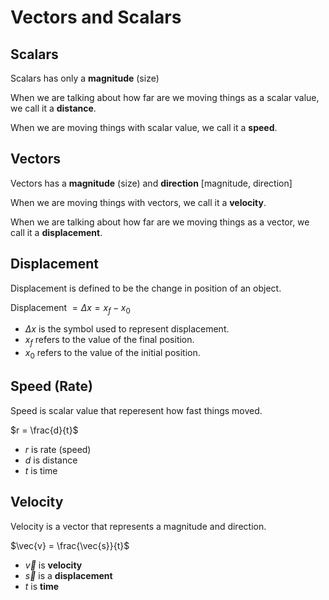 # Vectors and Scalars

## Scalars

Scalars has only a **magnitude** (size)

When we are talking about how far are we moving things as a scalar value, we call it a **distance**.

When we are moving things with scalar value, we call it a **speed**.

## Vectors

Vectors has a **magnitude** (size) and **direction** [magnitude, direction]

When we are moving things with vectors, we call it a **velocity**.

When we are talking about how far are we moving things as a vector, we call it a **displacement**.

## Displacement

Displacement is defined to be the change in position of an object.

Displacement $= \Delta x = x_f - x_0$

- $\Delta x$ is the symbol used to represent displacement.
- $x_f$ refers to the value of the final position.
- $x_0$ refers to the value of the initial position.

## Speed (Rate)

Speed is scalar value that reperesent how fast things moved.

$r = \frac{d}{t}$

- $r$ is rate (speed)
- $d$ is distance
- $t$ is time

## Velocity

Velocity is a vector that represents a magnitude and direction.

$\vec{v} = \frac{\vec{s}}{t}$

- $\vec{v}$ is **velocity**
- $\vec{s}$ is a **displacement**
- $t$ is **time**

